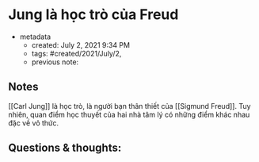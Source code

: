 # Jung là học trò của Freud

- metadata
	- created: July 2, 2021 9:34 PM 
	- tags: #created/2021/July/2,
	- previous note:

## Notes
[[Carl Jung]] là học trò, là người bạn thân thiết của [[Sigmund Freud]]. Tuy nhiên, quan điểm học thuyết của hai nhà tâm lý có những điểm khác nhau đặc về vô thức.
## Questions & thoughts:

